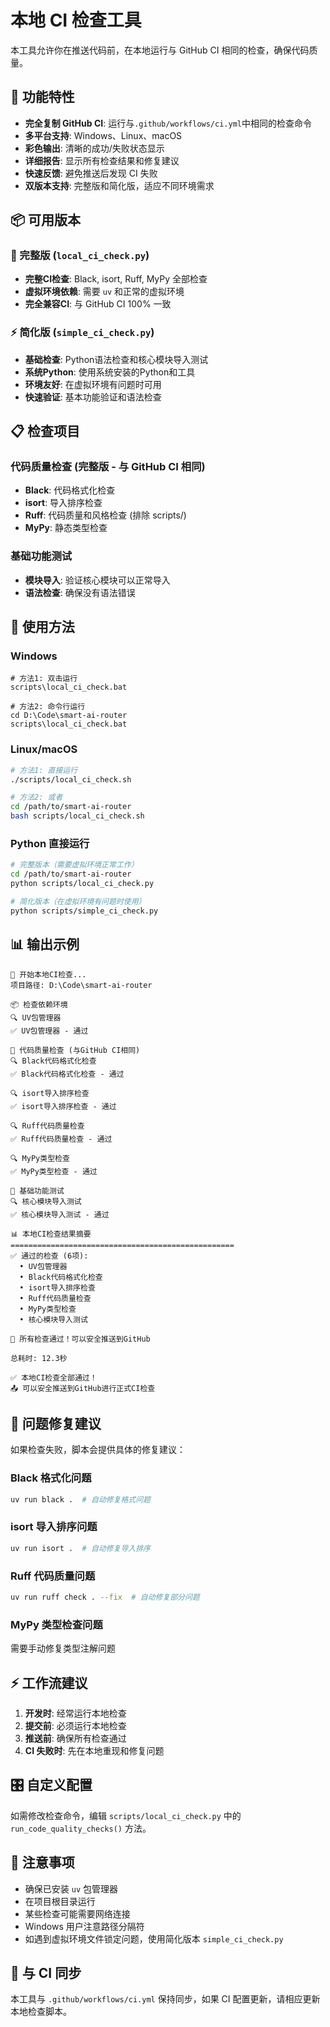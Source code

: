 # 本地 CI 检查工具

本工具允许你在推送代码前，在本地运行与 GitHub CI 相同的检查，确保代码质量。

## 🎯 功能特性

- **完全复制 GitHub CI**: 运行与`.github/workflows/ci.yml`中相同的检查命令
- **多平台支持**: Windows、Linux、macOS
- **彩色输出**: 清晰的成功/失败状态显示
- **详细报告**: 显示所有检查结果和修复建议
- **快速反馈**: 避免推送后发现 CI 失败
- **双版本支持**: 完整版和简化版，适应不同环境需求

## 📦 可用版本

### 🔧 完整版 (`local_ci_check.py`)
- **完整CI检查**: Black, isort, Ruff, MyPy 全部检查
- **虚拟环境依赖**: 需要 `uv` 和正常的虚拟环境
- **完全兼容CI**: 与 GitHub CI 100% 一致

### ⚡ 简化版 (`simple_ci_check.py`)
- **基础检查**: Python语法检查和核心模块导入测试
- **系统Python**: 使用系统安装的Python和工具
- **环境友好**: 在虚拟环境有问题时可用
- **快速验证**: 基本功能验证和语法检查

## 📋 检查项目

### 代码质量检查 (完整版 - 与 GitHub CI 相同)

- **Black**: 代码格式化检查
- **isort**: 导入排序检查
- **Ruff**: 代码质量和风格检查 (排除 scripts/)
- **MyPy**: 静态类型检查

### 基础功能测试

- **模块导入**: 验证核心模块可以正常导入
- **语法检查**: 确保没有语法错误

## 🚀 使用方法

### Windows

```batch
# 方法1: 双击运行
scripts\local_ci_check.bat

# 方法2: 命令行运行
cd D:\Code\smart-ai-router
scripts\local_ci_check.bat
```

### Linux/macOS

```bash
# 方法1: 直接运行
./scripts/local_ci_check.sh

# 方法2: 或者
cd /path/to/smart-ai-router
bash scripts/local_ci_check.sh
```

### Python 直接运行

```bash
# 完整版本（需要虚拟环境正常工作）
cd /path/to/smart-ai-router
python scripts/local_ci_check.py

# 简化版本（在虚拟环境有问题时使用）
python scripts/simple_ci_check.py
```

## 📊 输出示例

```
🚀 开始本地CI检查...
项目路径: D:\Code\smart-ai-router

📦 检查依赖环境
🔍 UV包管理器
✅ UV包管理器 - 通过

🎯 代码质量检查 (与GitHub CI相同)
🔍 Black代码格式化检查
✅ Black代码格式化检查 - 通过

🔍 isort导入排序检查
✅ isort导入排序检查 - 通过

🔍 Ruff代码质量检查
✅ Ruff代码质量检查 - 通过

🔍 MyPy类型检查
✅ MyPy类型检查 - 通过

🧪 基础功能测试
🔍 核心模块导入测试
✅ 核心模块导入测试 - 通过

📊 本地CI检查结果摘要
==================================================
✅ 通过的检查 (6项):
  • UV包管理器
  • Black代码格式化检查
  • isort导入排序检查
  • Ruff代码质量检查
  • MyPy类型检查
  • 核心模块导入测试

🎉 所有检查通过！可以安全推送到GitHub

总耗时: 12.3秒

✅ 本地CI检查全部通过！
📤 可以安全推送到GitHub进行正式CI检查
```

## 🔧 问题修复建议

如果检查失败，脚本会提供具体的修复建议：

### Black 格式化问题

```bash
uv run black .  # 自动修复格式问题
```

### isort 导入排序问题

```bash
uv run isort .  # 自动修复导入排序
```

### Ruff 代码质量问题

```bash
uv run ruff check . --fix  # 自动修复部分问题
```

### MyPy 类型检查问题

需要手动修复类型注解问题

## ⚡ 工作流建议

1. **开发时**: 经常运行本地检查
2. **提交前**: 必须运行本地检查
3. **推送前**: 确保所有检查通过
4. **CI 失败时**: 先在本地重现和修复问题

## 🎛️ 自定义配置

如需修改检查命令，编辑 `scripts/local_ci_check.py` 中的 `run_code_quality_checks()` 方法。

## 🚨 注意事项

- 确保已安装 `uv` 包管理器
- 在项目根目录运行
- 某些检查可能需要网络连接
- Windows 用户注意路径分隔符
- 如遇到虚拟环境文件锁定问题，使用简化版本 `simple_ci_check.py`

## 📝 与 CI 同步

本工具与 `.github/workflows/ci.yml` 保持同步，如果 CI 配置更新，请相应更新本地检查脚本。
